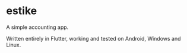 # estike

A simple accounting app.

Written entirely in Flutter, working and tested on Android, Windows and Linux.
